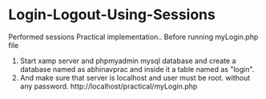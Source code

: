 # Login-Logout-Using-Sessions

Performed sessions Practical implementation..
Before running myLogin.php file 
1. Start xamp server and phpmyadmin mysql database and create a database named as abhinavprac and inside it a table named as "login".
2. And make sure that server is localhost and user must be root. without any password.
http://localhost/practical/myLogin.php
